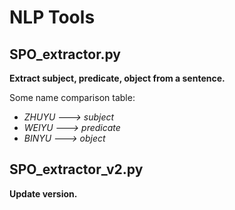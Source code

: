 # NLP Tools

## SPO_extractor.py
   **Extract subject, predicate, object from a sentence.**
   
   Some name comparison table:
   - *ZHUYU ---> subject*
   - *WEIYU ---> predicate*
   - *BINYU ---> object*
   
## SPO_extractor_v2.py
   **Update version.**
